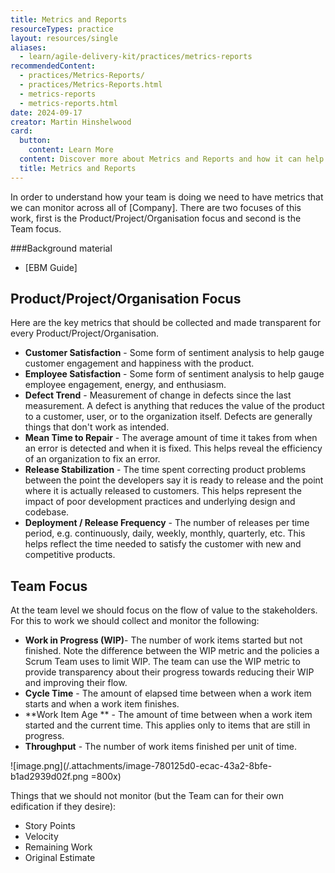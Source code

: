 ```yaml
---
title: Metrics and Reports
resourceTypes: practice
layout: resources/single
aliases:
  - learn/agile-delivery-kit/practices/metrics-reports
recommendedContent:
  - practices/Metrics-Reports/
  - practices/Metrics-Reports.html
  - metrics-reports
  - metrics-reports.html
date: 2024-09-17
creator: Martin Hinshelwood
card:
  button:
    content: Learn More
  content: Discover more about Metrics and Reports and how it can help you in your Agile journey!
  title: Metrics and Reports
---
```


In order to understand how your team is doing we need to have metrics that we can monitor across all of [Company]. There are two focuses of this work, first is the Product/Project/Organisation focus and second is the Team focus.

###Background material

- [EBM Guide]

## Product/Project/Organisation Focus

Here are the key metrics that should be collected and made transparent for every Product/Project/Organisation.

- **Customer Satisfaction** - Some form of sentiment analysis to help gauge customer engagement and happiness with the product.
- **Employee Satisfaction** - Some form of sentiment analysis to help gauge employee engagement, energy, and enthusiasm.
- **Defect Trend** - Measurement of change in defects since the last measurement. A defect is anything that reduces the value of the product to a customer, user, or to the organization itself. Defects are generally things that don't work as intended.
- **Mean Time to Repair** - The average amount of time it takes from when an error is detected and when it is fixed. This helps reveal the efficiency of an organization to fix an error.
- **Release Stabilization** - The time spent correcting product problems between the point the developers say it is ready to release and the point where it is actually released to customers. This helps represent the impact of poor development practices and underlying design and codebase.
- **Deployment / Release Frequency** - The number of releases per time period, e.g. continuously, daily, weekly, monthly, quarterly, etc. This helps reflect the time needed to satisfy the customer with new and competitive products.

## Team Focus

At the team level we should focus on the flow of value to the stakeholders. For this to work we should collect and monitor the following:

- **Work in Progress (WIP)**- The number of work items started but not finished. Note the difference between the WIP metric and the policies a Scrum Team uses to limit WIP. The team can use the WIP metric to provide transparency about their progress towards reducing their WIP and improving their flow.
- **Cycle Time** - The amount of elapsed time between when a work item starts and when a work item finishes.
- **Work Item Age ** - The amount of time between when a work item started and the current time. This applies only to items that are still in progress.
- **Throughput** - The number of work items finished per unit of time.

![image.png](/.attachments/image-780125d0-ecac-43a2-8bfe-b1ad2939d02f.png =800x)

Things that we should not monitor (but the Team can for their own edification if they desire):

- Story Points
- Velocity
- Remaining Work
- Original Estimate

